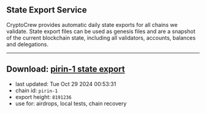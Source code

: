 ## State Export Service
CryptoCrew provides automatic daily state exports for all chains we validate. State export files can be used as genesis files and are a snapshot of the current blockchain state, including all validators, accounts, balances and delegations.

---
**Download: [pirin-1 state export](https://dl-eu2.ccvalidators.com/SERVICE/nolus/pirin-1_export_8191236.json)**
---

- last updated: Tue Oct 29 2024 00:53:31
- chain id: `pirin-1`
- export height: `8191236`
- use for: airdrops, local tests, chain recovery
